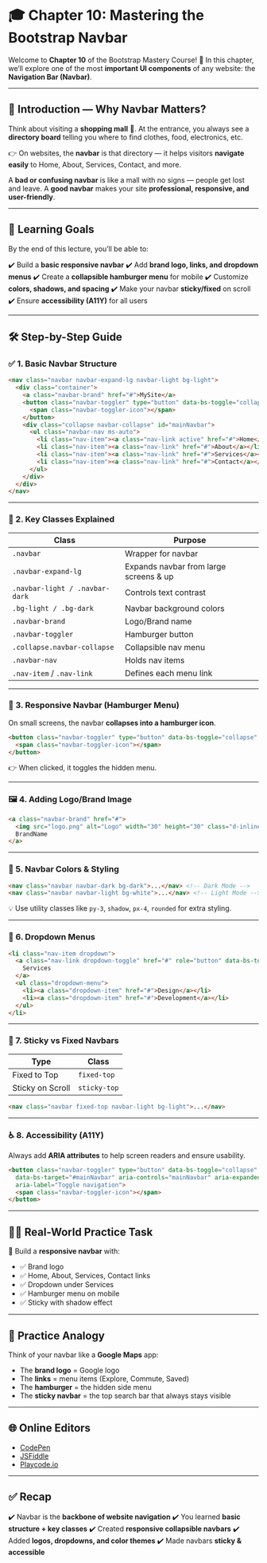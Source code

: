 # 🎓 Chapter 10: Mastering the Bootstrap Navbar

Welcome to **Chapter 10** of the Bootstrap Mastery Course! 🚀
In this chapter, we’ll explore one of the most **important UI components** of any website: the **Navigation Bar (Navbar)**.

---

## 📖 Introduction — Why Navbar Matters?

Think about visiting a **shopping mall** 🏬. At the entrance, you always see a **directory board** telling you where to find clothes, food, electronics, etc.

👉 On websites, the **navbar** is that directory — it helps visitors **navigate easily** to Home, About, Services, Contact, and more.

A **bad or confusing navbar** is like a mall with no signs — people get lost and leave.
A **good navbar** makes your site **professional, responsive, and user-friendly**.

---

## 🎯 Learning Goals

By the end of this lecture, you’ll be able to:

✔️ Build a **basic responsive navbar**
✔️ Add **brand logo, links, and dropdown menus**
✔️ Create a **collapsible hamburger menu** for mobile
✔️ Customize **colors, shadows, and spacing**
✔️ Make your navbar **sticky/fixed** on scroll
✔️ Ensure **accessibility (A11Y)** for all users

---

## 🛠 Step-by-Step Guide

### ✅ 1. Basic Navbar Structure

```html
<nav class="navbar navbar-expand-lg navbar-light bg-light">
  <div class="container">
    <a class="navbar-brand" href="#">MySite</a>
    <button class="navbar-toggler" type="button" data-bs-toggle="collapse" data-bs-target="#mainNavbar">
      <span class="navbar-toggler-icon"></span>
    </button>
    <div class="collapse navbar-collapse" id="mainNavbar">
      <ul class="navbar-nav ms-auto">
        <li class="nav-item"><a class="nav-link active" href="#">Home</a></li>
        <li class="nav-item"><a class="nav-link" href="#">About</a></li>
        <li class="nav-item"><a class="nav-link" href="#">Services</a></li>
        <li class="nav-item"><a class="nav-link" href="#">Contact</a></li>
      </ul>
    </div>
  </div>
</nav>
```

---

### 🧱 2. Key Classes Explained

| Class                          | Purpose                                |
| ------------------------------ | -------------------------------------- |
| `.navbar`                      | Wrapper for navbar                     |
| `.navbar-expand-lg`            | Expands navbar from large screens & up |
| `.navbar-light / .navbar-dark` | Controls text contrast                 |
| `.bg-light / .bg-dark`         | Navbar background colors               |
| `.navbar-brand`                | Logo/Brand name                        |
| `.navbar-toggler`              | Hamburger button                       |
| `.collapse.navbar-collapse`    | Collapsible nav menu                   |
| `.navbar-nav`                  | Holds nav items                        |
| `.nav-item` / `.nav-link`      | Defines each menu link                 |

---

### 📱 3. Responsive Navbar (Hamburger Menu)

On small screens, the navbar **collapses into a hamburger icon**.

```html
<button class="navbar-toggler" type="button" data-bs-toggle="collapse" data-bs-target="#mainNavbar">
  <span class="navbar-toggler-icon"></span>
</button>
```

👉 When clicked, it toggles the hidden menu.

---

### 🖼️ 4. Adding Logo/Brand Image

```html
<a class="navbar-brand" href="#">
  <img src="logo.png" alt="Logo" width="30" height="30" class="d-inline-block align-text-top">
  BrandName
</a>
```

---

### 🌈 5. Navbar Colors & Styling

```html
<nav class="navbar navbar-dark bg-dark">...</nav> <!-- Dark Mode -->
<nav class="navbar navbar-light bg-white">...</nav> <!-- Light Mode -->
```

💡 Use utility classes like `py-3`, `shadow`, `px-4`, `rounded` for extra styling.

---

### 🧩 6. Dropdown Menus

```html
<li class="nav-item dropdown">
  <a class="nav-link dropdown-toggle" href="#" role="button" data-bs-toggle="dropdown">
    Services
  </a>
  <ul class="dropdown-menu">
    <li><a class="dropdown-item" href="#">Design</a></li>
    <li><a class="dropdown-item" href="#">Development</a></li>
  </ul>
</li>
```

---

### 📌 7. Sticky vs Fixed Navbars

| Type             | Class        |
| ---------------- | ------------ |
| Fixed to Top     | `fixed-top`  |
| Sticky on Scroll | `sticky-top` |

```html
<nav class="navbar fixed-top navbar-light bg-light">...</nav>
```

---

### ♿ 8. Accessibility (A11Y)

Always add **ARIA attributes** to help screen readers and ensure usability.

```html
<button class="navbar-toggler" type="button" data-bs-toggle="collapse" 
  data-bs-target="#mainNavbar" aria-controls="mainNavbar" aria-expanded="false" 
  aria-label="Toggle navigation">
  <span class="navbar-toggler-icon"></span>
</button>
```

---

## 🧑‍💻 Real-World Practice Task

🎯 Build a **responsive navbar** with:

* ✅ Brand logo
* ✅ Home, About, Services, Contact links
* ✅ Dropdown under Services
* ✅ Hamburger menu on mobile
* ✅ Sticky with shadow effect

---

## 🧠 Practice Analogy

Think of your navbar like a **Google Maps** app:

* The **brand logo** = Google logo
* The **links** = menu items (Explore, Commute, Saved)
* The **hamburger** = the hidden side menu
* The **sticky navbar** = the top search bar that always stays visible

---

## 🌐 Online Editors

* [CodePen](https://codepen.io/)
* [JSFiddle](https://jsfiddle.net/)
* [Playcode.io](https://playcode.io/)

---

## ✅ Recap

✔️ Navbar is the **backbone of website navigation**
✔️ You learned **basic structure + key classes**
✔️ Created **responsive collapsible navbars**
✔️ Added **logos, dropdowns, and color themes**
✔️ Made navbars **sticky & accessible**
